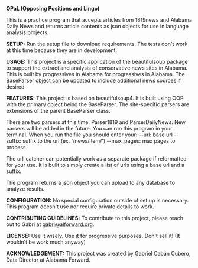 **OPaL (Opposing Positions and Lingo)**

This is a practice program that accepts articles from 1819news and Alabama Daily News and returns article contents as json objects for use in language analysis projects.

**SETUP:** Run the setup file to download requirements. The tests don't work at this time because they are in development. 

**USAGE:** This project is a specific application of the beautifulsoup package to support the extract and analysis of conservative news sites in Alabama. This is built by progressives in Alabama for progressives in Alabama. The BaseParser object can be updated to include additional news sources if desired.

**FEATURES:** This project is based on beautifulsoup4. It is built using OOP with the primary object being the BaseParser. The site-specific parsers are extensions of the parent BaseParser class.

There are two parsers at this time: Parser1819 and ParserDailyNews. New parsers will be added in the future. You can run this program in your terminal. When you run the file you should enter your:
--url: base url
--suffix: suffix to the url (ex. '/news/item/')
--max_pages: max pages to process

The url_catcher can potentially work as a separate package if reformatted for your use. It is built to simply create a list of urls using a base url and a suffix.

The program returns a json object you can upload to any database to analyze results.

**CONFIGURATION:** No special configuration outside of set up is necessary. This program doesn't use nor require private details to work.

**CONTRIBUTING GUIDELINES:** To contribute to this project, please reach out to Gabri at gabri@alforward.org.

**LICENSE:** Use it wisely. Use it for progressive purposes. Don't sell it! (It wouldn't be work much anyway)

**ACKNOWLEDGEMENT:** This project was created by Gabriel Cabán Cubero, Data Director at Alabama Forward.
